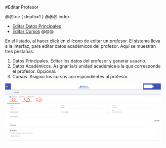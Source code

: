 #Editar Profesor

@@toc { depth=1 }
@@@ index
* [Editar Datos Principales](editar_datos_principales.md)
* [Editar Cursos](editar_cursos.md)
@@@

En el listado, al hacer click en el ícono de editar un profesor. El sistema lleva a la interfaz, para editar datos
académicos del profesor. Aquí se muestran tres pestañas:

1. Datos Principales. Editar los datos del profesor y generar usuario.
2. Datos Académicos. Asignar la/s unidad académica a la que corresponde el profesor. Opcional.
3. Cursos. Asignar los cursos correspondientes al profesor.

![Editar Profesor](img/editar_profesor.png)

